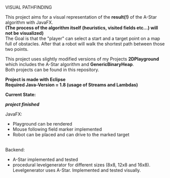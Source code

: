 VISUAL PATHFINDING

This project aims for a visual representation of the **result(!)** of the A-Star algorithm with JavaFX. <br>**(The process of the algorithm itself (heuristics, visited fields etc...) will not be visualized)**<br>
The Goal is that the "player" can select a start and a target point on a map full of obstacles.
After that a robot will walk the shortest path between those two points.

This project uses slightly modified versions of my Projects <b>2DPlayground</b> which includes the A-Star algorithm and <b>GenericBinaryHeap</b>.<br>
Both projects can be found in this repository.

**Project is made with Eclipse**<br>
**Required Java-Version = 1.8 (usage of Streams and Lambdas)**<br>

**Current State:**<br>

<i><b>**project finished**</i></b><br>

JavaFX:<br>
- Playground can be rendered<br>
- Mouse following field marker implemented <br>
- Robot can be placed and can drive to the marked target

<br>Backend:<br>
- A-Star implemented and tested<br>
- procedural levelgenerator for different sizes (8x8, 12x8 and 16x8). Levelgenerator uses A-Star. Implemented and tested visually.




